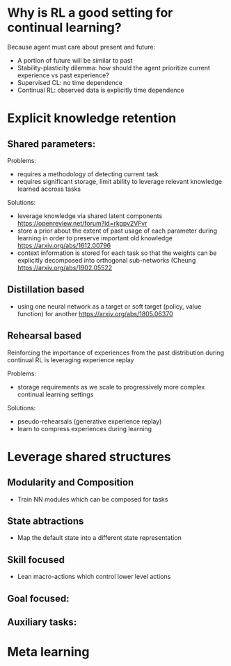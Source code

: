 # Why is RL a good setting for continual learning?  
Because agent must care about present and future: <objective function>  
- A portion of future will be similar to past  
- Stability-plasticity dilemma: how should the agent prioritize current experience vs past experience?  
- Supervised CL: no time dependence  
- Continual RL: observed data is explicitly time dependence  

# Explicit knowledge retention  
## Shared parameters:  

Problems:  
- requires a methodology of detecting current task  
- requires significant storage, limit ability to leverage relevant knowledge learned accross tasks  
    
Solutions:  
- leverage knowledge via shared latent components https://openreview.net/forum?id=rkgpv2VFvr  
- store a prior about the extent of past usage of each parameter during learning in order to preserve important old knowledge https://arxiv.org/abs/1612.00796  
- context information is stored for each task so that the weights can be explicitly decomposed into orthogonal sub-networks (Cheung https://arxiv.org/abs/1902.05522

## Distillation based  
- using one neural network as a target or soft target (policy, value function) for another  https://arxiv.org/abs/1805.06370  

## Rehearsal based  
Reinforcing the importance of experiences from the past distribution during continual RL is leveraging experience replay  

Problems:  
- storage requirements as we scale to progressively more complex continual learning settings    

Solutions:  
- pseudo-rehearsals  (generative experience replay)
- learn to compress experiences during learning

# Leverage shared structures  
## Modularity and Composition
- Train NN modules which can be composed for tasks  
## State abtractions  
- Map the default state into a different state representation  
## Skill focused  
- Lean macro-actions which control lower level actions  
## Goal focused:  
## Auxiliary tasks:  

# Meta learning  